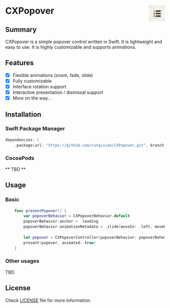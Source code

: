 # CXPopover <img alt="Logo" src="/AppIcon.png" align="right" height="50">

## Summary

CXPopover is a simple popover control written in Swift. It is lightweight and easy to use. It is highly customizable and supports animations.

## Features

- [x] Flexible animations (zoom, fade, slide)
- [x] Fully customizable
- [x] Interface rotation support
- [x] Interactive presentation / dismissal support
- [x] More on the way...

## Installation

### Swift Package Manager

```swift
dependencies: [
    .package(url: "https://github.com/cunqixiao/CXPopover.git", branch: "master")
```

### CocoaPods

** TBD **

## Usage

### Basic

```swift
    func presentPopover() {
        var popoverBehavior = CXPopoverBehavior.default
        popoverBehavior.anchor = .leading
        popoverBehavior.animationMetadata = .slide(moveIn: .left, moveOut: .left)
        
        let popover = CXPopoverController(popoverBehavior: popoverBehavior)
        present(popover, animated: true)
    }
```

### Other usages

TBD

## License

Check [LICENSE](/LICENSE) file for more information.
